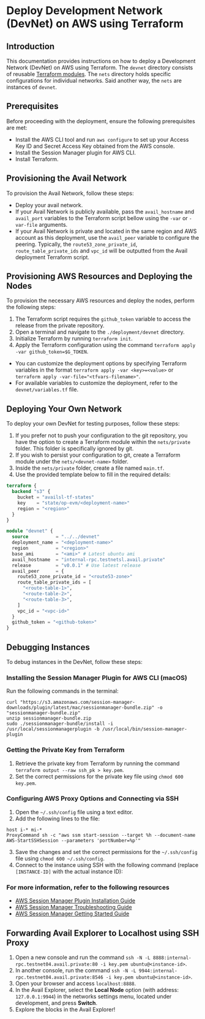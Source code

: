 # Deploy Development Network (DevNet) on AWS using Terraform

## Introduction
This documentation provides instructions on how to deploy a Development Network (DevNet) on AWS using Terraform.
The `devnet` directory consists of reusable [Terraform modules](https://www.terraform.io/language/modules).
The `nets` directory holds specific configurations for individual networks.
Said another way, the `nets` are instances of `devnet`.

## Prerequisites
Before proceeding with the deployment, ensure the following prerequisites are met:
- Install the AWS CLI tool and run `aws configure` to set up your Access Key ID and Secret Access Key obtained from the AWS console.
- Install the Session Manager plugin for AWS CLI.
- Install Terraform.

## Provisioning the Avail Network
To provision the Avail Network, follow these steps:
- Deploy your avail network.
- If your Avail Network is publicly available, pass the `avail_hostname` and `avail_port` variables to the Terraform script bellow using the `-var` or `-var-file` arguments.
- If your Avail Network is private and located in the same region and AWS account as this deployment, use the `avail_peer` variable to configure the peering. Typically, the `route53_zone_private_id`, `route_table_private_ids` and `vpc_id` will be outputted from the Avail deployment Terraform script.

## Provisioning AWS Resources and Deploying the Nodes
To provision the necessary AWS resources and deploy the nodes, perform the following steps:

1. The Terraform script requires the `github_token` variable to access the release from the private repository.
2. Open a terminal and navigate to the `./deployment/devnet` directory.
3. Initialize Terraform by running `terraform init`.
4. Apply the Terraform configuration using the command `terraform apply -var github_token=$G_TOKEN`.
  - You can customize the deployment options by specifying Terraform variables in the format `terraform apply -var <key>=<value>` or `terraform apply -var-file="<tfvars-filename>"`.
  - For available variables to customize the deployment, refer to the `devnet/variables.tf` file.

## Deploying Your Own Network
To deploy your own DevNet for testing purposes, follow these steps:
1. If you prefer not to push your configuration to the git repository, you have the option to create a Terraform module within the `nets/private` folder. This folder is specifically ignored by git.
2. If you wish to persist your configuration to git, create a Terraform module under the `nets/<devnet-name>` folder.
3. Inside the `nets/private` folder, create a file named `main.tf`.
4. Use the provided template below to fill in the required details:

```terraform
terraform {
  backend "s3" {
    bucket = "availsl-tf-states"
    key    = "state/op-evm/<deployment-name>"
    region = "<region>"
  }
}

module "devnet" {
  source          = "../../devnet"
  deployment_name = "<deployment-name>"
  region          = "<region>"
  base_ami        = "<ami>" # Latest ubuntu ami 
  avail_hostname  = "internal-rpc.testnetsl.avail.private"
  release         = "v0.0.1" # Use latest release
  avail_peer      = {
    route53_zone_private_id = "<route53-zone>"
    route_table_private_ids = [ 
      "<route-table-1>",
      "<route-table-2>",
      "<route-table-3>",
    ]
    vpc_id = "<vpc-id>"
  }
  github_token = "<github-token>"
}
```

## Debugging Instances
To debug instances in the DevNet, follow these steps:

### Installing the Session Manager Plugin for AWS CLI (macOS)

Run the following commands in the terminal:
```shell
curl "https://s3.amazonaws.com/session-manager-downloads/plugin/latest/mac/sessionmanager-bundle.zip" -o "sessionmanager-bundle.zip"
unzip sessionmanager-bundle.zip
sudo ./sessionmanager-bundle/install -i /usr/local/sessionmanagerplugin -b /usr/local/bin/session-manager-plugin
```

### Getting the Private Key from Terraform
1. Retrieve the private key from Terraform by running the command `terraform output --raw ssh_pk > key.pem`.
2. Set the correct permissions for the private key file using `chmod 600 key.pem`.

### Configuring AWS Proxy Options and Connecting via SSH
1. Open the `~/.ssh/config` file using a text editor.
2. Add the following lines to the file:
  ```
  host i-* mi-*
  ProxyCommand sh -c "aws ssm start-session --target %h --document-name AWS-StartSSHSession --parameters 'portNumber=%p'"
  ```
3. Save the changes and set the correct permissions for the `~/.ssh/config` file using `chmod 600 ~/.ssh/config`.
4. Connect to the instance using SSH with the following command (replace `[INSTANCE-ID]` with the actual instance ID):

### For more information, refer to the following resources
- [AWS Session Manager Plugin Installation Guide](https://docs.aws.amazon.com/systems-manager/latest/userguide/session-manager-working-with-install-plugin.html)
- [AWS Session Manager Troubleshooting Guide](https://docs.aws.amazon.com/systems-manager/latest/userguide/session-manager-troubleshooting.html#plugin-not-found)
- [AWS Session Manager Getting Started Guide](https://docs.aws.amazon.com/systems-manager/latest/userguide/session-manager-getting-started.html)

## Forwarding Avail Explorer to Localhost using SSH Proxy
1. Open a new console and run the command `ssh -N -L 8888:internal-rpc.testnet04.avail.private:80 -i key.pem ubuntu@<instance-id>`.
2. In another console, run the command `ssh -N -L 9944:internal-rpc.testnet04.avail.private:8546 -i key.pem ubuntu@<instance-id>`.
3. Open your browser and access `localhost:8888`.
4. In the Avail Explorer, select the **Local Node** option (with address: `127.0.0.1:9944`) in the networks settings menu, located under development, and press **Switch**.
5. Explore the blocks in the Avail Explorer!
